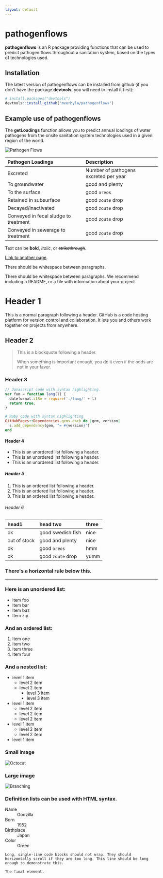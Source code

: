 ```yaml
---
layout: default
---
```


# pathogenflows

**pathogenflows** is an R package providing functions that can be used to predict pathogen flows throughout a sanitation system, based on the types of technologies used.

## Installation

The latest version of pathogenflows can be installed from github (if you don't have the package **devtools**, you will need to install it first):

``` r
# install.packages("devtools")
devtools::install_github('mverbyla/pathogenflows')
```

## Example use of pathogenflows

The **getLoadings** function allows you to predict annual loadings of water pathogens from the onsite sanitation system technologies used in a given region of the world. 

![Pathogen Flows](https://raw.githubusercontent.com/mverbyla/pathogenflows/master/images/pft_flow_chart.png)

| Pathogen Loadings               | Description          |
|:--------------------------|:---------------------------|
| Excreted                       | Number of pathogens excreted per year   |
| To groundwater             | good and plenty   |
| To the surface                 | good `oreos`      |
| Retained in subsurface             | good `zoute` drop |
| Decayed/inactivated            | good `zoute` drop | 
| Conveyed in fecal sludge to treatment   | good `zoute` drop |
| Conveyed in sewerage to treatment   | good `zoute` drop | 

Text can be **bold**, _italic_, or ~~strikethrough~~.

[Link to another page](./another-page.html).

There should be whitespace between paragraphs.

There should be whitespace between paragraphs. We recommend including a README, or a file with information about your project.

# Header 1

This is a normal paragraph following a header. GitHub is a code hosting platform for version control and collaboration. It lets you and others work together on projects from anywhere.

## Header 2

> This is a blockquote following a header.
>
> When something is important enough, you do it even if the odds are not in your favor.

### Header 3

```js
// Javascript code with syntax highlighting.
var fun = function lang(l) {
  dateformat.i18n = require('./lang/' + l)
  return true;
}
```

```ruby
# Ruby code with syntax highlighting
GitHubPages::Dependencies.gems.each do |gem, version|
  s.add_dependency(gem, "= #{version}")
end
```

#### Header 4

*   This is an unordered list following a header.
*   This is an unordered list following a header.
*   This is an unordered list following a header.

##### Header 5

1.  This is an ordered list following a header.
2.  This is an ordered list following a header.
3.  This is an ordered list following a header.

###### Header 6

| head1        | head two          | three |
|:-------------|:------------------|:------|
| ok           | good swedish fish | nice  |
| out of stock | good and plenty   | nice  |
| ok           | good `oreos`      | hmm   |
| ok           | good `zoute` drop | yumm  |

### There's a horizontal rule below this.

* * *

### Here is an unordered list:

*   Item foo
*   Item bar
*   Item baz
*   Item zip

### And an ordered list:

1.  Item one
1.  Item two
1.  Item three
1.  Item four

### And a nested list:

- level 1 item
  - level 2 item
  - level 2 item
    - level 3 item
    - level 3 item
- level 1 item
  - level 2 item
  - level 2 item
  - level 2 item
- level 1 item
  - level 2 item
  - level 2 item
- level 1 item

### Small image

![Octocat](https://github.githubassets.com/images/icons/emoji/octocat.png)

### Large image

![Branching](https://raw.githubusercontent.com/mverbyla/pathogenflows/master/images/pft_flow_chart.png)


### Definition lists can be used with HTML syntax.

<dl>
<dt>Name</dt>
<dd>Godzilla</dd>
<dt>Born</dt>
<dd>1952</dd>
<dt>Birthplace</dt>
<dd>Japan</dd>
<dt>Color</dt>
<dd>Green</dd>
</dl>

```
Long, single-line code blocks should not wrap. They should horizontally scroll if they are too long. This line should be long enough to demonstrate this.
```

```
The final element.
```
